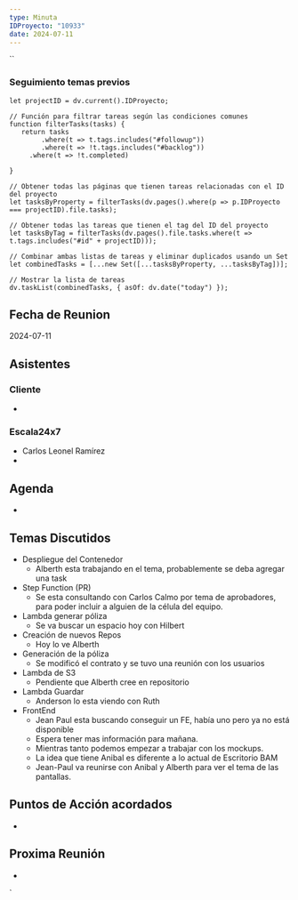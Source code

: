 ```yaml
---
type: Minuta
IDProyecto: "10933"
date: 2024-07-11
---
```

``

### Seguimiento temas previos
```dataviewjs
let projectID = dv.current().IDProyecto;

// Función para filtrar tareas según las condiciones comunes
function filterTasks(tasks) {
   return tasks
        .where(t => t.tags.includes("#followup"))
        .where(t => !t.tags.includes("#backlog"))
     .where(t => !t.completed)
        
}

// Obtener todas las páginas que tienen tareas relacionadas con el ID del proyecto
let tasksByProperty = filterTasks(dv.pages().where(p => p.IDProyecto === projectID).file.tasks);

// Obtener todas las tareas que tienen el tag del ID del proyecto
let tasksByTag = filterTasks(dv.pages().file.tasks.where(t => t.tags.includes("#id" + projectID)));

// Combinar ambas listas de tareas y eliminar duplicados usando un Set
let combinedTasks = [...new Set([...tasksByProperty, ...tasksByTag])];

// Mostrar la lista de tareas
dv.taskList(combinedTasks, { asOf: dv.date("today") });
 ```
## Fecha de Reunion
2024-07-11

## Asistentes

### Cliente
* 
### Escala24x7
- Carlos Leonel Ramírez
-  

## Agenda
* 
## Temas Discutidos
*  Despliegue del Contenedor
	* Alberth esta trabajando en el tema, probablemente se deba agregar una task
* Step Function (PR)
	* Se esta consultando con Carlos Calmo por tema de aprobadores, para poder incluir a alguien de la célula del equipo.
* Lambda generar póliza
	* Se va buscar un espacio hoy con Hilbert
* Creación de nuevos Repos
	* Hoy lo ve Alberth
* Generación de la póliza
	* Se modificó el contrato y se tuvo una reunión con los usuarios
* Lambda de S3
	* Pendiente que Alberth cree en repositorio
* Lambda Guardar
	* Anderson lo esta viendo con Ruth
* FrontEnd
	* Jean Paul esta buscando conseguir un FE, había uno pero ya no está disponible
	* Espera tener mas información para mañana. 
	* Mientras tanto podemos empezar a trabajar con los mockups.
	* La idea que tiene Anibal es diferente a lo actual de Escritorio BAM
	* Jean-Paul va reunirse con Anibal y Alberth para ver el tema de las pantallas.

## Puntos de Acción acordados
*  

## Proxima Reunión
*   

`